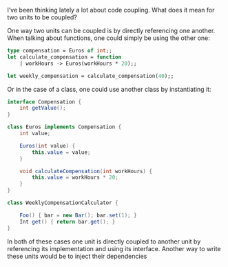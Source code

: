 <!--
  blog - My personal blog
  Written in 2016 by Jesper Oskarsson jesosk@gmail.com

  To the extent possible under law, the author(s) have dedicated all copyright
  and related and neighboring rights to this software to the public domain worldwide.
  This software is distributed without any warranty.

  You should have received a copy of the CC0 Public Domain Dedication along with this software.
  If not, see <http://creativecommons.org/publicdomain/zero/1.0/>.
-->

<!-- meta-data: {"title": "Designing decoupled units"} -->

I’ve been thinking lately a lot about code coupling. What does it mean for two units to be coupled?

One way two units can be coupled is by directly referencing one another. When talking about functions, one could simply be using the other one:

```ocaml
type compensation = Euros of int;;
let calculate_compensation = function
    | workHours -> Euros(workHours * 20);;

let weekly_compensation = calculate_compensation(40);;
```

Or in the case of a class, one could use another class by instantiating it:
```java
interface Compensation {
    int getValue();
}

class Euros implements Compensation {
    int value;

    Euros(int value) {
        this.value = value;
    }

    void calculateCompensation(int workHours) {
        this.value = workHours * 20;
    }
}

class WeeklyCompensationCalculator {

    Foo() { bar = new Bar(); bar.set(1); }
    Int get() { return bar.get(); }
}
```

In both of these cases one unit is directly coupled to another unit by referencing its implementation and using its interface. Another way to write these units would be to inject their dependencies
